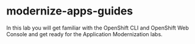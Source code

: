 # modernize-apps-guides
In this lab you will get familiar with the OpenShift CLI and OpenShift Web Console and get ready for the Application Modernization labs.
